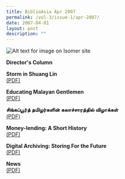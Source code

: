 ```yaml
---
title: BiblioAsia Apr 2007
permalink: /vol-3/issue-1/apr-2007/
date: 2007-04-01
layout: post
description: ""
---
```

![Alt text for image on Isomer site](/images/covers/ba3-1.jpg)

**Director's Column**<br>

**Storm in Shuang Lin**<br>[(PDF)](/files/pdf/vol-3/issue-1/v3-issue1_ShuangLinStorm.pdf)

**Educating Malayan Gentlemen**<br>[(PDF)](/files/pdf/vol-3/issue-1/v3-issue1_EducatingMalayan.pdf)

**சிங்கப்பூர்த் தமிழர்களின் கலாச்சாரத்தில் விழாக்கள்**<br>[(PDF)](/files/pdf/vol-3/issue-1/v3-issue1_Tamil.pdf)

**Money-lending: A Short History**<br>[(PDF)](/files/pdf/vol-3/issue-1/v3-issue1_MoneyLending.pdf)

**Digital Archiving: Storing For the Future**<br>[(PDF)](/files/pdf/vol-3/issue-1/v3-issue1_DigitalArchiving.pdf)

**News**<br>[(PDF)](/files/pdf/vol-3/issue-1/v3-issue1_News.pdf)